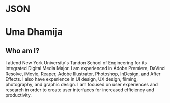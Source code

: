 # JSON
<!DOCTYPE html>
<html>

<head>
  <meta charset="utf-8">
  <meta name="viewport" content="width=device-width, initial-scale=1.0">
  <title>Uma Dhamija</title>
  <link rel="stylesheet" href="styles.css">
</head>

<body>

  <div class="background-tab">
    <h1>Uma Dhamija</h1>
    <h2>Who am I?</h2>
    <p>I attend New York University's Tandon School of Engineering for its Integrated Digital Media Major. I am experienced in Adobe Premiere, DaVinci Resolve, iMovie, Reaper, Adobe Illustrator, Photoshop, InDesign, and After Effects. I also have experience in UI design, UX design, filming, photography, and graphic design. I am focused on user experiences and research in order to create user interfaces for increased efficiency and productivity.
    </p>
  </div>

  <div id="cards"></div>

  <script src="script.js"></script>
</body>

</html>
